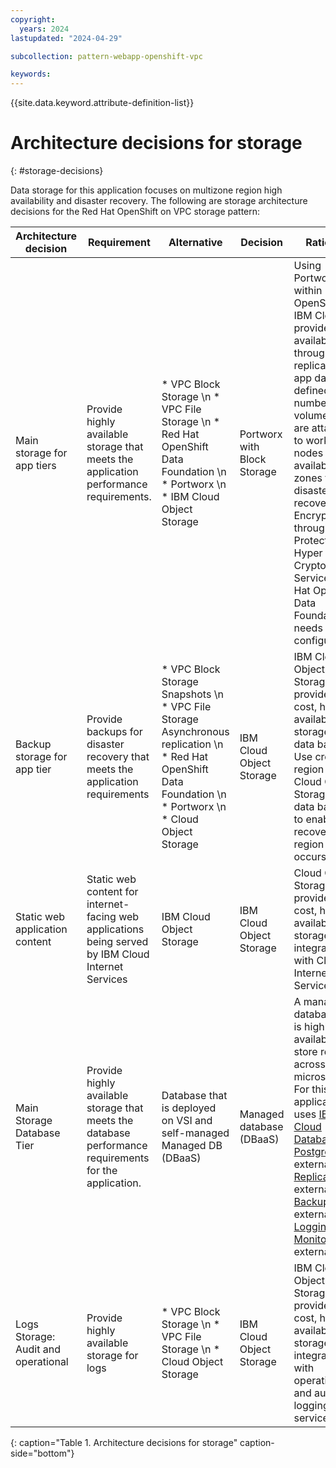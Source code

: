 ```yaml
---
copyright:
  years: 2024
lastupdated: "2024-04-29"

subcollection: pattern-webapp-openshift-vpc

keywords:
---
```

{{site.data.keyword.attribute-definition-list}}

# Architecture decisions for storage
{: #storage-decisions}

<!-- Below is a placeholder for all compute domain decisions.  Remove the domains that are not in scope.  If there are decisions
that need to be added (e.g. platform dependent) add additional rows-->

Data storage for this application focuses on multizone region high availability and disaster recovery. The following are storage architecture decisions for the Red Hat OpenShift on VPC storage pattern:

| Architecture decision    | Requirement                                                                                  | Alternative                                                                                                   | Decision          | Rationale                                                                                                                                                                                                                                                                                                                                                                                                                                                                                                                                                                                                                                                     |
| ---------------------------------- | ------------------------------------------------------------------------------------------------------ | ----------------------------------------------------------------------------------------------------------------------- | --------------------------- | ----------------------------------------------------------------------------------------------------------------------------------------------------------------------------------------------------------------------------------------------------------------------------------------------------------------------------------------------------------------------------------------------------------------------------------------------------------------------------------------------------------------------------------------------------------------------------------------------------------------------------------------------------------------------- |
| Main storage for app tiers         | Provide highly available storage that meets the application performance requirements.                  | * VPC Block Storage \n * VPC File Storage \n * Red Hat OpenShift Data Foundation \n * Portworx \n * IBM Cloud Object Storage                                    | Portworx with Block Storage | Using Portworx within Red Hat OpenShift on IBM Cloud, it provides high availability through replication of app data to a defined number of volumes that are attached to worker nodes across availability zones for disaster recovery. Encryption through Key Protect or Hyper Protect Crypto Services Red Hat OpenShift Data Foundation needs further configuration.                                                                                                                                                                                                                                                                                                                                       |
| Backup storage for app tier        | Provide backups for disaster recovery that meets the application requirements                          | * VPC Block Storage Snapshots \n * VPC File Storage Asynchronous replication \n * Red Hat OpenShift Data Foundation \n * Portworx \n * Cloud Object Storage | IBM Cloud Object Storage        | IBM Cloud Object Storage provides low-cost, high available storage for data backups. Use cross-region IBM Cloud Object Storage for data backups to enable recovery if a region outage occurs.                                                                                                                                                                                                                                                                                                                                                                                                                                                                             |
| Static web application content     | Static web content for internet-facing web applications being served by IBM Cloud Internet Services     | IBM Cloud Object Storage                                                                                                    | IBM Cloud Object Storage        | Cloud Object Storage provides low-cost, high available storage and is integrated with Cloud Internet Services.                                                                                                                                                                                                                                                                                                                                                                                                                                                                                                                                                          |
| Main Storage Database Tier         | Provide highly available storage that meets the database performance requirements for the application. | Database that is deployed on VSI and self-managed Managed DB (DBaaS)                                                                  | Managed database (DBaaS)          | A managed database that is highly available to store records across microservices. For this application, it uses [IBM Cloud Databases for PostgreSQL](https://cloud.ibm.com/docs/databases-for-postgresql?topic=databases-for-postgresql-getting-started&interface=ui){: external} \n * [Replication](https://cloud.ibm.com/docs/databases-for-postgresql?topic=databases-for-postgresql-read-only-replicas&interface=ui){: external} \n * [Backups](https://cloud.ibm.com/docs/databases-for-postgresql?topic=databases-for-postgresql-dashboard-backups&interface=ui){: external} \n * [Logging and Monitoring](https://cloud.ibm.com/docs/databases-for-postgresql?topic=databases-for-postgresql-activity-tracker&interface=ui){: external} |
| Logs Storage: Audit and operational | Provide highly available storage for logs                                                            | * VPC Block Storage \n * VPC File Storage \n * Cloud Object Storage                                                         | IBM Cloud Object Storage        | IBM Cloud Object Storage provides low-cost, high available storage and is integrated with operational and audit logging Cloud services.                                                                                                                                                                                                                                                                                                                                                                                                                                                                                                                                     |
{: caption="Table 1. Architecture decisions for storage" caption-side="bottom"}
